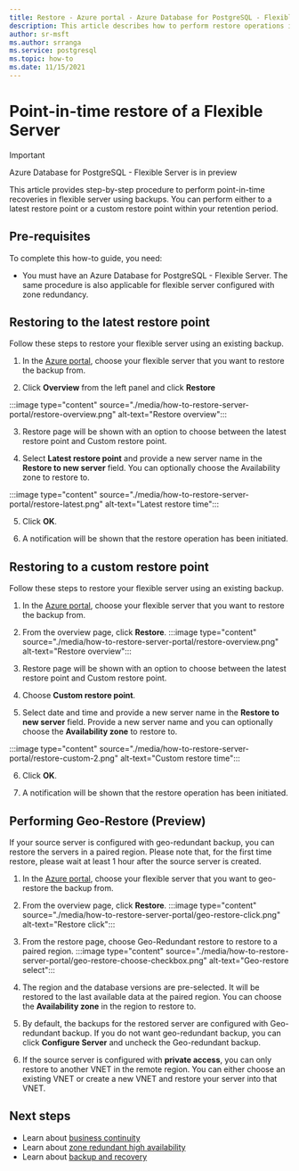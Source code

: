 ```yaml
---
title: Restore - Azure portal - Azure Database for PostgreSQL - Flexible Server
description: This article describes how to perform restore operations in Azure Database for PostgreSQL through the Azure portal.
author: sr-msft
ms.author: srranga
ms.service: postgresql
ms.topic: how-to
ms.date: 11/15/2021
---
```


# Point-in-time restore of a Flexible Server

> [!IMPORTANT]
> Azure Database for PostgreSQL - Flexible Server is in preview

This article provides step-by-step procedure to perform point-in-time recoveries in flexible server using backups. You can perform either to a latest restore point or a custom restore point within your retention period.

## Pre-requisites

To complete this how-to guide, you need:

-   You must have an Azure Database for PostgreSQL - Flexible Server. The same procedure is also applicable for flexible server configured with zone redundancy.

## Restoring to the latest restore point

Follow these steps to restore your flexible server using an existing backup.

1.  In the [Azure portal](https://portal.azure.com/), choose your flexible server that you want to restore the backup from.

2.  Click **Overview** from the left panel and click **Restore**
   
   :::image type="content" source="./media/how-to-restore-server-portal/restore-overview.png" alt-text="Restore overview":::

3.  Restore page will be shown with an option to choose between the latest restore point and Custom restore point.

4.  Select **Latest restore point** and provide a new server name in the **Restore to new server** field. You can optionally choose the Availability zone to restore to.
   
   :::image type="content" source="./media/how-to-restore-server-portal/restore-latest.png" alt-text="Latest restore time":::

5.  Click **OK**.

6.  A notification will be shown that the restore operation has been initiated.

## Restoring to a custom restore point

Follow these steps to restore your flexible server using an existing backup.

1.  In the [Azure portal](https://portal.azure.com/), choose your flexible server that you want to restore the backup from.

2.  From the overview page, click **Restore**.
 :::image type="content" source="./media/how-to-restore-server-portal/restore-overview.png" alt-text="Restore overview":::
    
3.  Restore page will be shown with an option to choose between the latest restore point and Custom restore point.

4.  Choose **Custom restore point**.

5.  Select date and time and provide a new server name in the **Restore to new server** field. Provide a new server name and you can optionally choose the **Availability zone** to restore to.
   
:::image type="content" source="./media/how-to-restore-server-portal/restore-custom-2.png" alt-text="Custom restore time":::
 
6.  Click **OK**.

7.  A notification will be shown that the restore operation has been initiated.

## Performing Geo-Restore (Preview)

If your source server is configured with geo-redundant backup, you can restore the servers in a paired region. Please note that, for the first time restore, please wait at least 1 hour after the source server is created.

1.  In the [Azure portal](https://portal.azure.com/), choose your flexible server that you want to geo-restore the backup from.

2.  From the overview page, click **Restore**.
 :::image type="content" source="./media/how-to-restore-server-portal/geo-restore-click.png" alt-text="Restore click":::

3. From the restore page, choose Geo-Redundant restore to restore to a paired region. 
 :::image type="content" source="./media/how-to-restore-server-portal/geo-restore-choose-checkbox.png" alt-text="Geo-restore select":::
 
4. The region and the database versions are pre-selected. It will be restored to the last available data at the paired region. You can choose the **Availability zone** in the region to restore to.

5. By default, the backups for the restored server are configured with Geo-redundant backup. If you do not want geo-redundant backup, you can click **Configure Server** and uncheck the Geo-redundant backup.

6. If the source server is configured with **private access**, you can only restore to another VNET in the remote region. You can either choose an existing VNET or create a new VNET and restore your server into that VNET.  

## Next steps

-   Learn about [business continuity](./concepts-business-continuity.md)
-   Learn about [zone redundant high availability](./concepts-high-availability.md)
-   Learn about [backup and recovery](./concepts-backup-restore.md)
